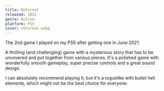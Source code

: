```yaml
---
title: Returnal
released: 2021
genre: Action
platform: PS5
cover: returnal.webp
---
```


The 2nd game I played on my PS5 after getting one in June 2021.

A thrilling (and challenging) game with a mysterious story that has to be uncovered and put together from various pieces. It's a polished game with wonderfully smooth gameplay, super precise controls and a great sound design.

I can absolutely recommend playing it, but it's a roguelike with bullet hell elements, which might not be the best choice for everyone.
